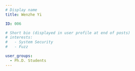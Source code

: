 ```yaml
---
# Display name
title: Wenzhe Yi

ID: 006

# Short bio (displayed in user profile at end of posts)
# interests:
#   - System Security
#   - Fuzz

user_groups:
  - Ph.D. Students
---
```

